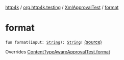 [http4k](../../index.md) / [org.http4k.testing](../index.md) / [XmlApprovalTest](index.md) / [format](./format.md)

# format

`fun format(input: `[`String`](https://kotlinlang.org/api/latest/jvm/stdlib/kotlin/-string/index.html)`): `[`String`](https://kotlinlang.org/api/latest/jvm/stdlib/kotlin/-string/index.html)`!` [(source)](https://github.com/http4k/http4k/blob/master/http4k-testing-approval/src/main/kotlin/org/http4k/testing/ApprovalTest.kt#L107)

Overrides [ContentTypeAwareApprovalTest.format](../-content-type-aware-approval-test/format.md)

